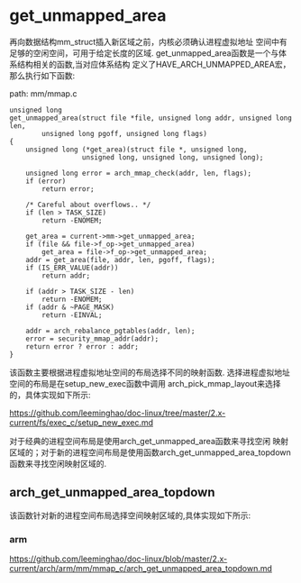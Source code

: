 get_unmapped_area
========================================

再向数据结构mm_struct插入新区域之前，内核必须确认进程虚拟地址
空间中有足够的空闲空间，可用于给定长度的区域.
get_unmapped_area函数是一个与体系结构相关的函数,当对应体系结构
定义了HAVE_ARCH_UNMAPPED_AREA宏，那么执行如下函数:

path: mm/mmap.c
```
unsigned long
get_unmapped_area(struct file *file, unsigned long addr, unsigned long len,
        unsigned long pgoff, unsigned long flags)
{
    unsigned long (*get_area)(struct file *, unsigned long,
                  unsigned long, unsigned long, unsigned long);

    unsigned long error = arch_mmap_check(addr, len, flags);
    if (error)
        return error;

    /* Careful about overflows.. */
    if (len > TASK_SIZE)
        return -ENOMEM;

    get_area = current->mm->get_unmapped_area;
    if (file && file->f_op->get_unmapped_area)
        get_area = file->f_op->get_unmapped_area;
    addr = get_area(file, addr, len, pgoff, flags);
    if (IS_ERR_VALUE(addr))
        return addr;

    if (addr > TASK_SIZE - len)
        return -ENOMEM;
    if (addr & ~PAGE_MASK)
        return -EINVAL;

    addr = arch_rebalance_pgtables(addr, len);
    error = security_mmap_addr(addr);
    return error ? error : addr;
}
```

该函数主要根据进程虚拟地址空间的布局选择不同的映射函数.
选择进程虚拟地址空间的布局是在setup_new_exec函数中调用
arch_pick_mmap_layout来选择的，具体实现如下所示:

https://github.com/leeminghao/doc-linux/tree/master/2.x-current/fs/exec_c/setup_new_exec.md

对于经典的进程空间布局是使用arch_get_unmapped_area函数来寻找空闲
映射区域的；对于新的进程空间布局是使用函数arch_get_unmapped_area_topdown
函数来寻找空闲映射区域的.

arch_get_unmapped_area_topdown
----------------------------------------

该函数针对新的进程空间布局选择空间映射区域的,具体实现如下所示:

### arm

https://github.com/leeminghao/doc-linux/blob/master/2.x-current/arch/arm/mm/mmap_c/arch_get_unmapped_area_topdown.md
